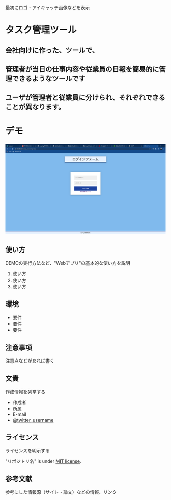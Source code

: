 最初にロゴ・アイキャッチ画像などを表示

# タスク管理ツール

## 会社向けに作った、ツールで、

## 管理者が当日の仕事内容や従業員の日報を簡易的に管理できるようなツールです

## ユーザが管理者と従業員に分けられ、それぞれできることが異なります。


# デモ

###

![デモ](https://github.com/mappii2/-task/blob/images/ss1.png)


## 使い方

DEMOの実行方法など、"Webアプリ"の基本的な使い方を説明

1. 使い方
2. 使い方
3. 使い方


## 環境

* 要件
* 要件
* 要件


## 注意事項

注意点などがあれば書く


## 文責

作成情報を列挙する

* 作成者
* 所属
* E-mail
* [@twitter_username](https://twitter.com/twitter_username)


## ライセンス

ライセンスを明示する

"リポジトリ名" is under [MIT license](https://en.wikipedia.org/wiki/MIT_License).


## 参考文献

参考にした情報源（サイト・論文）などの情報、リンク

